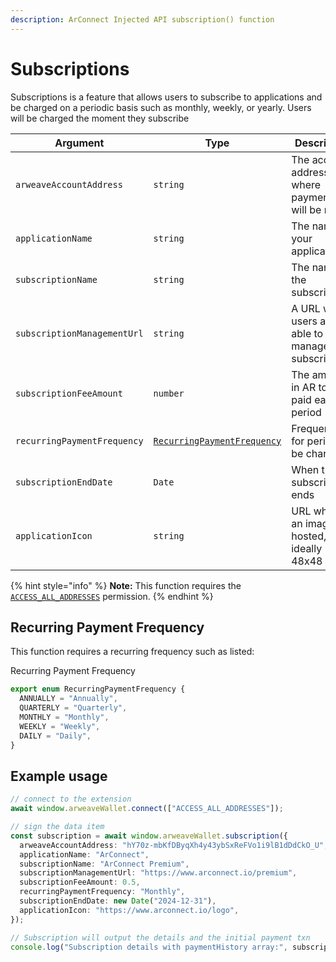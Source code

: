 ```yaml
---
description: ArConnect Injected API subscription() function
---
```


# Subscriptions

Subscriptions is a feature that allows users to subscribe to applications and be charged on a periodic basis such as monthly, weekly, or yearly. Users will be charged the moment they subscribe

| Argument                    | Type                                                                        | Description                                              |
| --------------------------- | --------------------------------------------------------------------------- | -------------------------------------------------------- |
| `arweaveAccountAddress`     | `string`                                                                    | The account address where payments will be made          |
| `applicationName`           | `string`                                                                    | The name of your application                             |
| `subscriptionName`          | `string`                                                                    | The name of the subscription                             |
| `subscriptionManagementUrl` | `string`                                                                    | A URL where users are able to manage their subscriptions |
| `subscriptionFeeAmount`     | `number`                                                                    | The amount in AR to be paid each period                  |
| `recurringPaymentFrequency` | [`RecurringPaymentFrequency`](subscriptions.md#recurring-payment-frequency) | Frequency for period to be charged                       |
| `subscriptionEndDate`       | `Date`                                                                      | When the subscription ends                               |
| `applicationIcon`           | `string`                                                                    | URL where an image is hosted, ideally 48x48              |

{% hint style="info" %}
**Note:** This function requires the [`ACCESS_ALL_ADDRESSES`](connect.md#permissions) permission.
{% endhint %}

## Recurring Payment Frequency

This function requires a recurring frequency such as listed:

Recurring Payment Frequency

```typescript
export enum RecurringPaymentFrequency {
  ANNUALLY = "Annually",
  QUARTERLY = "Quarterly",
  MONTHLY = "Monthly",
  WEEKLY = "Weekly",
  DAILY = "Daily",
}
```

## Example usage

```ts
// connect to the extension
await window.arweaveWallet.connect(["ACCESS_ALL_ADDRESSES"]);

// sign the data item
const subscription = await window.arweaveWallet.subscription({
  arweaveAccountAddress: "hY70z-mbKfDByqXh4y43ybSxReFVo1i9lB1dDdCkO_U",
  applicationName: "ArConnect",
  subscriptionName: "ArConnect Premium",
  subscriptionManagementUrl: "https://www.arconnect.io/premium",
  subscriptionFeeAmount: 0.5,
  recurringPaymentFrequency: "Monthly",
  subscriptionEndDate: new Date("2024-12-31"),
  applicationIcon: "https://www.arconnect.io/logo",
});

// Subscription will output the details and the initial payment txn
console.log("Subscription details with paymentHistory array:", subscription);
```
